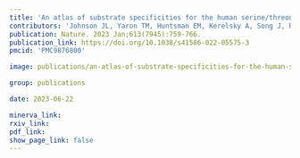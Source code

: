 ```yaml
---
title: 'An atlas of substrate specificities for the human serine/threonine kinome.'
contributors: 'Johnson JL, Yaron TM, Huntsman EM, Kerelsky A, Song J, Regev A, Lin TY, Liberatore K, Cizin DM, Cohen BM, Vasan N, Ma Y, Krismer K, Robles JT, van de Kooij B, van Vlimmeren AE, Andrée-Busch N, Käufer NF, Dorovkov MV, Ryazanov AG, Takagi Y, Kastenhuber ER, Goncalves MD, Hopkins BD, Elemento O, Taatjes DJ, Maucuer A, Yamashita A, Degterev A, Uduman M, Lu J, Landry SD, Zhang B, Cossentino I, Linding R, Blenis J, Hornbeck PV, Turk BE, Yaffe MB, Cantley LC.'
publication: Nature. 2023 Jan;613(7945):759-766.
publication_link: https://doi.org/10.1038/s41586-022-05575-3
pmcid: 'PMC9876800'

image: publications/an-atlas-of-substrate-specificities-for-the-human-serinethreonine-kinome.jpg

group: publications

date: 2023-06-22

minerva_link:
rxiv_link:
pdf_link:
show_page_link: false
---
```

